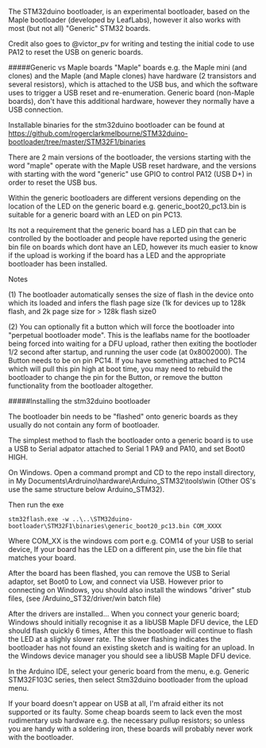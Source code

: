 The STM32duino bootloader, is an experimental bootloader, based on the Maple bootloader (developed by LeafLabs), however it also works with most (but not all) "Generic" STM32 boards.

Credit also goes to @victor_pv for writing and testing the initial code to use PA12 to reset the USB on generic boards.

#####Generic vs Maple boards
"Maple" boards e.g. the Maple mini (and clones) and the Maple (and Maple clones) have hardware (2 transistors and several resistors), which is attached to the USB bus, and which the software uses to trigger a USB reset and re-enumeration.
Generic board (non-Maple boards), don't have this additional hardware, however they normally have a USB connection.

Installable binaries for the stm32duino bootloader can be found at 
https://github.com/rogerclarkmelbourne/STM32duino-bootloader/tree/master/STM32F1/binaries

There are 2 main versions of the bootloader, the versions starting with the word "maple" operate with the Maple USB reset hardware, and the versions with starting with the word "generic" use GPIO to control PA12 (USB D+) in order to reset the USB bus.

Within the generic bootloaders are different versions depending on the location of the LED on the generic board e.g. generic_boot20_pc13.bin  is suitable for a generic board with an LED on pin PC13.

Its not a requirement that the generic board has a LED pin that can be controlled by the bootloader and people have reported using the generic bin file on boards which dont have an LED, however its much easier to know if the upload is working if the board has a LED and the appropriate bootloader has been installed.

Notes

(1) The bootloader automatically senses the size of flash in the device onto which its loaded and infers the flash page size (1k for devices up to 128k flash, and 2k page size for > 128k flash size0

(2) You can optionally fit a button which will force the bootloader into "perpetual bootloader mode". This is the leaflabs name for the bootloader being forced into waiting for a DFU upload, rather then exiting the bootloder 1/2 second after startup, and running the user code (at 0x8002000).
The Button needs to be on pin PC14.
If you have something attached to PC14 which will pull this pin high at boot time, you may need to rebuild the bootloader to change the pin for the Button, or remove the button functionality from the bootloader altogether.


#####Installing the stm32duino bootloader 

The bootloader bin needs to be "flashed" onto generic boards as they usually do not contain any form of bootloader. 

The simplest method to flash the bootloader onto a generic board is to use a USB to Serial adpator attached to Serial 1 PA9 and PA10, and set Boot0 HIGH.

On Windows. Open a command prompt and CD to the repo install directory, in My Documents\Ardruino\hardware\Arduino_STM32\tools\win (Other OS's use the same structure below Arduino_STM32).

Then run the exe

    stm32flash.exe -w ..\..\STM32duino-bootloader\STM32F1\binaries\generic_boot20_pc13.bin COM_XXXX

Where COM_XX is the windows com port e.g. COM14 of your USB to serial device, 
If your board has the LED on a different pin, use the bin file that matches your board.

After the board has been flashed, you can remove the USB to Serial adaptor, set Boot0 to Low, and connect via USB. 
However prior to connecting on Windows, you should also install the windows "driver" stub files, (see /Arduino_ST32/driver/win batch file)

After the drivers are installed... When you connect your generic board; Windows should initially recognise it as a libUSB Maple DFU device, the LED should flash quickly 6 times, After this the bootloader will continue to flash the LED at a slighly slower rate. The slower flashing indicates the bootloader has not found an existing sketch and is waiting for an upload. In the Windows device manager you should see a libUSB Maple DFU device.

In the Arduino IDE, select your generic board from the menu, e.g. Generic STM32F103C series, then select Stm32duino bootloader from the upload menu.


If your board doesn't appear on USB at all, I'm afraid either its not supported or its faulty.
Some cheap boards seem to lack even the most rudimentary usb hardware e.g. the necessary pullup resistors; so unless you are handy with a soldering iron, these boards will probably never work with the bootloader.





